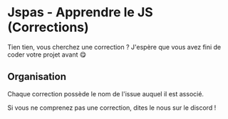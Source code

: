 # Jspas - Apprendre le JS (Corrections)

Tien tien, vous cherchez une correction ? J'espère que vous avez fini de coder votre projet avant 😋

## Organisation
Chaque correction possède le nom de l'issue auquel il est associé.

Si vous ne comprenez pas une correction, dites le nous sur le discord !
